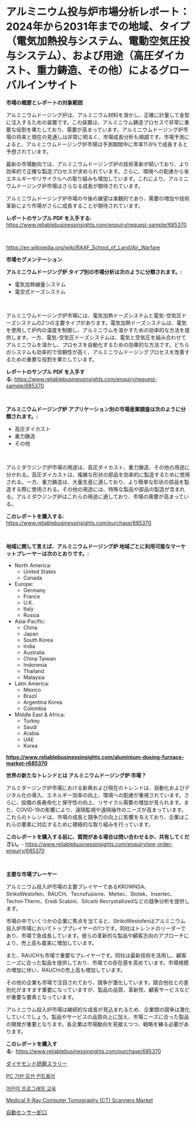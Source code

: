 <p><h1>アルミニウム投与炉市場分析レポート：2024年から2031年までの地域、タイプ（電気加熱投与システム、電動空気圧投与システム）、および用途（高圧ダイカスト、重力鋳造、その他）によるグローバルインサイト</h1></p><p><strong>市場の概要とレポートの対象範囲</strong></p>
<p><p>アルミニウムドージング炉は、アルミニウム材料を溶かし、正確に計量して金型に注入するための装置です。この装置は、アルミニウム鋳造プロセスで非常に重要な役割を果たしており、需要が高まっています。アルミニウムドージング炉市場の将来と現在の見通しは非常に明るく、市場成長分析も順調です。市場予測によると、アルミニウムドージング炉市場は予測期間中に年率11.6％で成長すると予想されています。</p><p>最新の市場動向では、アルミニウムドージング炉の技術革新が続いており、より効率的で正確な製造プロセスが求められています。さらに、環境への配慮から省エネルギーやリサイクルへの取り組みも増加しています。これにより、アルミニウムドージング炉市場はさらなる成長が期待されています。</p><p>アルミニウムドージング炉市場の今後の展望は楽観的であり、需要の増加や技術革新により市場がさらに成長することが期待されています。</p></p>
<p><strong>レポートのサンプル PDF を入手する:</strong> <a href="https://www.reliablebusinessinsights.com/enquiry/request-sample/685370">https://www.reliablebusinessinsights.com/enquiry/request-sample/685370</a></p>
<p>&nbsp;</p>
<p><a href="https://en.wikipedia.org/wiki/RAAF_School_of_Land/Air_Warfare">https://en.wikipedia.org/wiki/RAAF_School_of_Land/Air_Warfare</a></p>
<p><strong>市場セグメンテーション</strong></p>
<p><strong>アルミニウムドージング炉 タイプ別の市場分析は次のように分類されます。:</strong></p>
<p><ul><li>電気加熱線量システム</li><li>電空式ドーズシステム</li></ul></p>
<p>&nbsp;</p>
<p><p>アルミニウムドージング炉市場には、電気加熱ドーズシステムと電気-空気圧ドーズシステムの2つの主要タイプがあります。電気加熱ドーズシステムは、電気を使用して炉内の温度を制御し、アルミニウムを溶かすための効率的な方法を提供します。一方、電気-空気圧ドーズシステムは、電気と空気圧を組み合わせてアルミニウムを溶かし、プロセスを自動化するための効果的な方法です。どちらのシステムも効率的で信頼性が高く、アルミニウムドージングプロセスを改善するための重要な役割を果たしています。</p></p>
<p><strong>レポートのサンプル PDF を入手する:</strong>&nbsp;<a href="https://www.reliablebusinessinsights.com/enquiry/request-sample/685370">https://www.reliablebusinessinsights.com/enquiry/request-sample/685370</a></p>
<p>&nbsp;</p>
<p><strong> アルミニウムドージング炉 アプリケーション別の市場産業調査は次のように分類されます。:</strong></p>
<p><ul><li>高圧ダイカスト</li><li>重力鋳造</li><li>その他</li></ul></p>
<p>&nbsp;</p>
<p><p>アルミダウジング炉市場の用途は、高圧ダイカスト、重力鋳造、その他の用途に分かれる。高圧ダイカストは、複雑な形状の部品を効率的に製造するために使用される。一方、重力鋳造は、大量生産に適しており、より簡単な形状の部品を製造する際に使用される。その他の用途には、特殊な製品や部品の製造が含まれる。アルミダウジング炉はこれらの用途に適しており、市場の需要が高まっている。</p></p>
<p><strong>このレポートを購入する:</strong>&nbsp; <a href="https://www.reliablebusinessinsights.com/purchase/685370">https://www.reliablebusinessinsights.com/purchase/685370</a></p>
<p>&nbsp;</p>
<p><strong>地域に関して言えば、アルミニウムドージング炉 地域ごとに利用可能なマーケットプレーヤーは次のとおりです。:</strong></p>
<p><ul>
    <li>
        North America:
        <ul>
            <li>United States</li>
            <li>Canada</li>
        </ul>
    </li>
    <li>
        Europe:
        <ul>
            <li>Germany</li>
            <li>France</li>
            <li>U.K.</li>
            <li>Italy</li>
            <li>Russia</li>
        </ul>
    </li>
    <li>
        Asia-Pacific:
        <ul>
            <li>China</li>
            <li>Japan</li>
            <li>South Korea</li>
            <li>India</li>
            <li>Australia</li>
            <li>China Taiwan</li>
            <li>Indonesia</li>
            <li>Thailand</li>
            <li>Malaysia</li>
        </ul>
    </li>
    <li>
        Latin America:
        <ul>
            <li>Mexico</li>
            <li>Brazil</li>
            <li>Argentina Korea</li>
            <li>Colombia</li>
        </ul>
    </li>
    <li>
        Middle East & Africa:
        <ul>
            <li>Turkey</li>
            <li>Saudi</li>
            <li>Arabia</li>
            <li>UAE</li>
            <li>Korea</li>
        </ul>
    </li>
    </ul></p>
<p><strong><a href="https://www.reliablebusinessinsights.com/aluminium-dosing-furnace-market-r685370">https://www.reliablebusinessinsights.com/aluminium-dosing-furnace-market-r685370</a></strong>&nbsp;</p>
<p><strong>世界の新たなトレンドとは アルミニウムドージング炉 市場？</strong></p>
<p><p>アルミダージング炉市場における新興および現在のトレンドは、自動化およびデジタル化の導入、エネルギー効率の向上、環境への配慮が重視されています。さらに、設備の長寿命化と保守性の向上、リサイクル需要の増加が見られます。また、COVID-19の影響により、遠隔監視や遠隔操作のニーズが高まっています。これらのトレンドは、市場の成長と競争力の向上に影響を与えており、企業はこれらの要素に対応するために積極的な取り組みを行っています。</p></p>
<p><strong>このレポートを購入する前に、質問がある場合は問い合わせるか、共有してください。</strong>- <a href="https://www.reliablebusinessinsights.com/enquiry/pre-order-enquiry/685370">https://www.reliablebusinessinsights.com/enquiry/pre-order-enquiry/685370</a></p>
<p>&nbsp;</p>
<p><strong>主要な市場プレーヤー</strong></p>
<p><p>アルミニウム投入炉市場の主要プレイヤーであるKROWNSA、StrikoWestofen、RAUCH、Tecnofusione、Meltec、Stotek、Insertec、Techni-Therm、Eredi Scabini、Silcarb Recrystallizedなどの競争分析を提供します。</p><p>市場の中でいくつかの企業に焦点を当てると、StrikoWestofenはアルミニウム投入炉市場においてトッププレイヤーの1つです。同社はトレンドのリーダーであり、市場で急成長しています。彼らの革新的な製品や顧客志向のアプローチにより、売上高も着実に増加しています。</p><p>また、RAUCHも市場で重要なプレイヤーです。同社は最新技術を活用し、顧客ニーズに合った製品を提供しており、市場での存在感を高めています。市場規模の増加に伴い、RAUCHの売上高も増加しています。</p><p>その他の企業も市場で注目されており、競争が激化しています。競合他社との差別化がますます重要になっていますが、製品の品質、革新性、顧客サービスなどが重要な要素となっています。</p><p>アルミニウム投入炉市場は継続的な成長が見込まれるため、企業間の競争は激化していくでしょう。製品やサービスの品質向上に加え、市場ニーズに合った製品の開発が重要となります。各企業は市場動向を見据えつつ、戦略を練る必要があります。</p></p>
<p><strong>このレポートを購入する:</strong>&nbsp;&nbsp;<a href="https://www.reliablebusinessinsights.com/purchase/685370">https://www.reliablebusinessinsights.com/purchase/685370</a></p>
<p><p><a href="https://github.com/MosesSpinka1914/Market-Research-Report-List-2/blob/main/5760334164802.md">ダイヤモンド研磨スラリー</a></p><p><a href="https://github.com/mdmazharulnwr786/Market-Research-Report-List-1/blob/main/7513926177809.md">PC 기반 모션 컨트롤러</a></p><p><a href="https://github.com/hxzi07639916/Market-Research-Report-List-2/blob/main/3355577177810.md">어린이 프로그래밍 교육</a></p><p><a href="https://www.linkedin.com/pulse/medical-x-ray-computer-tomography-ct-scanners-market-size-segmentation-pqxfe">Medical X-Ray Computer Tomography (CT) Scanners Market</a></p><p><a href="https://github.com/RudyBoyer2017/Market-Research-Report-List-2/blob/main/2065266164803.md">自動センサー蛇口</a></p></p>